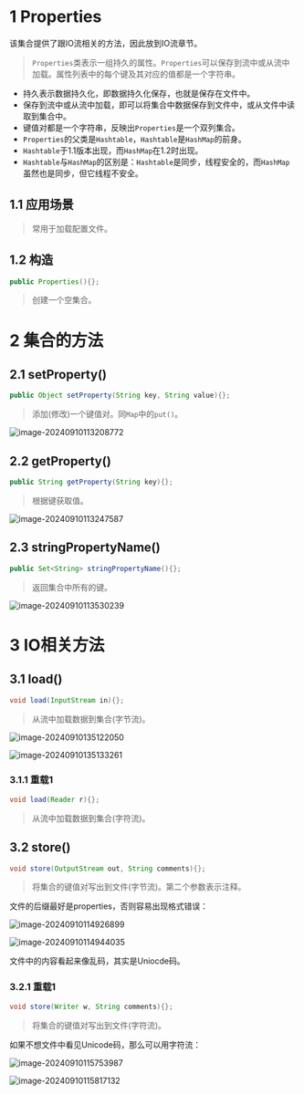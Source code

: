 # 1 Properties

该集合提供了跟IO流相关的方法，因此放到IO流章节。

> `Properties`类表示一组持久的属性。`Properties`可以保存到流中或从流中加载。属性列表中的每个键及其对应的值都是一个字符串。

- 持久表示数据持久化，即数据持久化保存，也就是保存在文件中。
- 保存到流中或从流中加载，即可以将集合中数据保存到文件中，或从文件中读取到集合中。
- 键值对都是一个字符串，反映出`Properties`是一个双列集合。
- `Properties`的父类是`Hashtable`，`Hashtable`是`HashMap`的前身。
- `Hashtable`于1.1版本出现，而`HashMap`在1.2时出现。
- `Hashtable`与`HashMap`的区别是：`Hashtable`是同步，线程安全的，而`HashMap`虽然也是同步，但它线程不安全。

## 1.1 应用场景

> 常用于加载配置文件。

## 1.2 构造

```java
public Properties(){};
```

> 创建一个空集合。



# 2 集合的方法

## 2.1 setProperty()

```java
public Object setProperty(String key, String value){};
```

> 添加(修改)一个键值对。同`Map`中的`put()`。

![image-20240910113208772](assets/image-20240910113208772.png)

## 2.2 getProperty()

```java
public String getProperty(String key){};
```

> 根据键获取值。

![image-20240910113247587](assets/image-20240910113247587.png)

## 2.3 stringPropertyName()

```java
public Set<String> stringPropertyName(){};
```

> 返回集合中所有的键。

![image-20240910113530239](assets/image-20240910113530239.png)



# 3 IO相关方法

## 3.1 load()

```java
void load(InputStream in){};
```

> 从流中加载数据到集合(字节流)。

![image-20240910135122050](assets/image-20240910135122050.png)

![image-20240910135133261](assets/image-20240910135133261.png)

### 3.1.1 重载1

```java
void load(Reader r){};
```

> 从流中加载数据到集合(字符流)。



## 3.2 store()

```java
void store(OutputStream out, String comments){};
```

> 将集合的键值对写出到文件(字节流)。第二个参数表示注释。

文件的后缀最好是properties，否则容易出现格式错误：

![image-20240910114926899](assets/image-20240910114926899.png)

![image-20240910114944035](assets/image-20240910114944035.png)

文件中的内容看起来像乱码，其实是Uniocde码。

### 3.2.1 重载1

```java
void store(Writer w, String comments){};
```

> 将集合的键值对写出到文件(字符流)。

如果不想文件中看见Unicode码，那么可以用字符流：

![image-20240910115753987](assets/image-20240910115753987.png)

![image-20240910115817132](assets/image-20240910115817132.png)